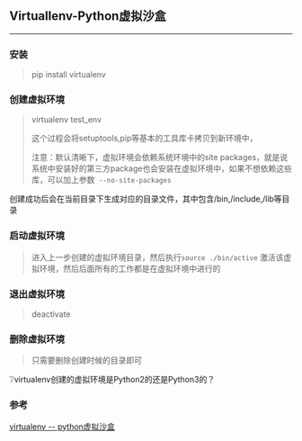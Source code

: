## Virtuallenv-Python虚拟沙盒

---

### 安装

> pip install virtualenv

### 创建虚拟环境

> virtualenv test_env
>
> 这个过程会将setuptools,pip等基本的工具库卡拷贝到新环境中，
>
> 注意：默认清晰下，虚拟环境会依赖系统环境中的site packages，就是说系统中安装好的第三方package也会安装在虚拟环境中，如果不想依赖这些库，可以加上参数` --no-site-packages`

创建成功后会在当前目录下生成对应的目录文件，其中包含/bin,/include,/lib等目录

### 启动虚拟环境

> 进入上一步创建的虚拟环境目录，然后执行`source ./bin/active` 激活该虚拟环境，然后后面所有的工作都是在虚拟环境中进行的

### 退出虚拟环境

> deactivate

### 删除虚拟环境

> 只需要删除创建时候的目录即可



:grey_question:virtualenv创建的虚拟环境是Python2的还是Python3的？

### 参考

[virtualenv -- python虚拟沙盒](http://www.cnblogs.com/tk091/p/3700013.html)

